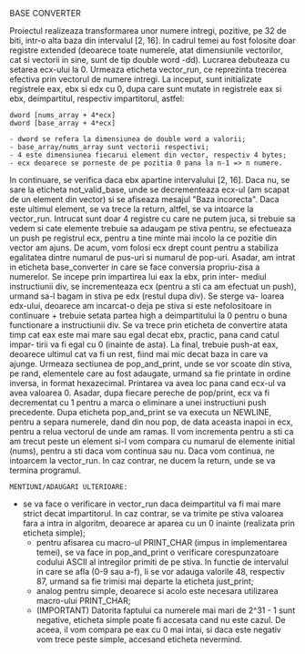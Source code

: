 BASE CONVERTER
	
Proiectul realizeaza transformarea unor numere intregi, pozitive, pe 32 de biti,
intr-o alta baza din intervalul [2, 16]. In cadrul temei au fost folosite doar
registre extended (deoarece toate numerele, atat dimensiunile vectorilor, cat si
vectorii in sine, sunt de tip double word -dd).
	Lucrarea debuteaza cu setarea ecx-ului la 0. Urmeaza eticheta vector_run, ce 
reprezinta trecerea efectiva prin vectorul de numere intregi. La inceput, sunt 
initializate registrele eax, ebx si edx cu 0, dupa care sunt mutate in registrele
 eax si ebx, deimpartitul, respectiv impartitorul, astfel:

	dword [nums_array + 4*ecx]
	dword [base_array + 4*ecx]

    - dword se refera la dimensiunea de double word a valorii;
    - base_array/nums_array sunt vectorii respectivi;
    - 4 este dimensiunea fiecarui element din vector, respectiv 4 bytes;
    - ecx deoarece se porneste de pe pozitia 0 pana la n-1 => n numere.

In continuare, se verifica daca ebx apartine intervalului [2, 16]. Daca nu,
se sare la eticheta not_valid_base, unde se decrementeaza ecx-ul (am scapat de un
element din vector) si se afiseaza mesajul "Baza incorecta". Daca este ultimul
element, se va trece la return, altfel, se va intoarce la vector_run.
	Intrucat sunt doar 4 registre cu care ne putem juca, si trebuie sa vedem
si cate elemente trebuie sa adaugam pe stiva pentru, se efectueaza un push pe
registrul ecx, pentru a tine minte mai incolo la ce pozitie din vector am ajuns.
De acum, vom folosi ecx drept count pentru a stabiliza egalitatea dintre
numarul de pus-uri si numarul de pop-uri.
	Asadar, am intrat in eticheta base_converter in care se face conversia
propriu-zisa a numerelor. Se incepe prin impartirea lui eax la ebx, prin inter-
mediul instructiunii div, se incrementeaza ecx (pentru a sti ca am efectuat
un push), urmand sa-l bagam in stiva pe edx (restul dupa div). Se sterge va-
loarea edx-ului, deoarece am incarcat-o deja pe stiva si este nefolositoare
in continuare + trebuie setata partea high a deimpartitului la 0 pentru o buna
functionare a instructiunii div. Se va trece prin eticheta de convertire atata
timp cat eax este mai mare sau egal decat ebx, practic, pana cand catul impar-
tirii va fi egal cu 0 (inainte de asta). La final, trebuie push-at eax, 
deoarece ultimul cat va fi un rest, fiind mai mic decat baza in care va ajunge.
	Urmeaza sectiunea de pop_and_print, unde se vor scoate din stiva, pe rand,
elementele care au fost adaugate, urmand sa fie printate in ordine inversa, in
format hexazecimal. Printarea va avea loc pana cand ecx-ul va avea valoarea 0.
Asadar, dupa fiecare pereche de pop/print, ecx va fi decrementat cu 1 pentru a
marca o eliminare a unei instructiuni push precedente.
	Dupa eticheta pop_and_print se va executa un NEWLINE, pentru a separa
numerele, dand din nou pop, de data aceasta inapoi in ecx, pentru a relua
vectorul de unde am ramas. Il vom incrementa pentru a sti ca am trecut peste un
element si-l vom compara cu numarul de elemente initial (nums), pentru a sti daca
vom continua sau nu. Daca vom continua, ne intoarcem la vector_run. In caz contrar,
ne ducem la return, unde se va termina programul.

	MENTIUNI/ADAUGARI ULTERIOARE:

- se va face o verificare in vector_run daca deimpartitul va fi mai mare
strict decat impartitorul. In caz contrar, se va trimite pe stiva valoarea
fara a intra in algoritm, deoarece ar aparea cu un 0 inainte (realizata prin
eticheta simple);
	- pentru afisarea cu macro-ul PRINT_CHAR (impus in implementarea temei), 
se va face in pop_and_print o verificare corespunzatoare codului ASCII al
intregilor primiti de pe stiva. In functie de intervalul in care se afla (0-9 sau
a-f), li se vor adauga valorile 48, respectiv 87, urmand sa fie trimisi mai departe
la eticheta just_print;
	- analog pentru simple, deoarece si acolo este necesara utilizarea macro-ului
PRINT_CHAR;
	- (IMPORTANT) Datorita faptului ca numerele mai mari de 2^31 - 1 sunt 
negative, eticheta simple poate fi accesata cand nu este cazul. De aceea, il
vom compara pe eax cu 0 mai intai, si daca este negativ vom trece peste
simple, accesand eticheta nevermind.
	
